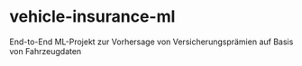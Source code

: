 # vehicle-insurance-ml
End-to-End ML-Projekt zur Vorhersage von Versicherungsprämien auf Basis von Fahrzeugdaten
